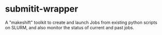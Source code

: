 # submitit-wrapper
A "makeshift" toolkit to create and launch Jobs from existing python scripts on SLURM, and also monitor the status of current and past jobs.
